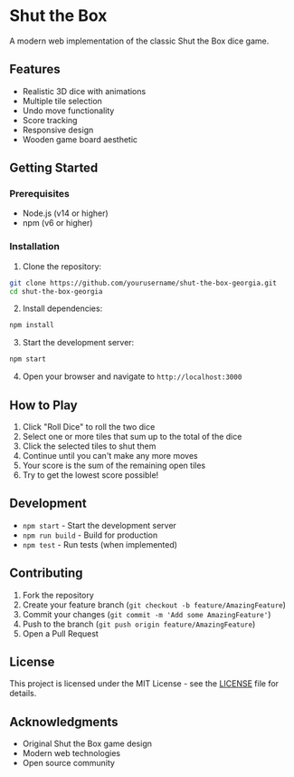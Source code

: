 # Shut the Box

A modern web implementation of the classic Shut the Box dice game.

## Features

- Realistic 3D dice with animations
- Multiple tile selection
- Undo move functionality
- Score tracking
- Responsive design
- Wooden game board aesthetic

## Getting Started

### Prerequisites

- Node.js (v14 or higher)
- npm (v6 or higher)

### Installation

1. Clone the repository:
```bash
git clone https://github.com/yourusername/shut-the-box-georgia.git
cd shut-the-box-georgia
```

2. Install dependencies:
```bash
npm install
```

3. Start the development server:
```bash
npm start
```

4. Open your browser and navigate to `http://localhost:3000`

## How to Play

1. Click "Roll Dice" to roll the two dice
2. Select one or more tiles that sum up to the total of the dice
3. Click the selected tiles to shut them
4. Continue until you can't make any more moves
5. Your score is the sum of the remaining open tiles
6. Try to get the lowest score possible!

## Development

- `npm start` - Start the development server
- `npm run build` - Build for production
- `npm test` - Run tests (when implemented)

## Contributing

1. Fork the repository
2. Create your feature branch (`git checkout -b feature/AmazingFeature`)
3. Commit your changes (`git commit -m 'Add some AmazingFeature'`)
4. Push to the branch (`git push origin feature/AmazingFeature`)
5. Open a Pull Request

## License

This project is licensed under the MIT License - see the [LICENSE](LICENSE) file for details.

## Acknowledgments

- Original Shut the Box game design
- Modern web technologies
- Open source community 
